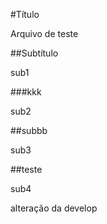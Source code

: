 #Título

Arquivo de teste 

##Subtítulo

sub1

###kkk

sub2

##subbb

sub3

##teste

sub4

alteração da develop